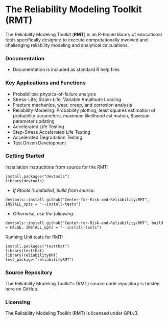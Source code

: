 # The Reliability Modeling Toolkit (RMT)

The Reliability Modeling Toolkit (**RMT**) is an R-based library of educational tools specifically designed to execute computationally involved and challenging reliability modeling and analytical calculations.

### Documentation

* Documentation is included as standard R help files

### Key Applications and Functions

* Probabilitsic physics-of-failure analysis
* Stress-Life, Strain-Life, Variable Amplitude Loading
* Fracture mechanics, wear, creep, and corrosion analysis
* Reliability Modeling: Probability plotting, least squares estimation of probability parameters, maximum likelihood estimation, Bayesian parameter updating
* Accelerated Life Testing
* Step-Stress Accelerated Life Testing
* Accelerated Degradation Testing
* Test Driven Development

### Getting Started

Installation instructions from source for the RMT:

```
install.packages("devtools")
library(devtools)
```
* *If Rtools is installed, build from source:*
```
devtools::install_github("Center-for-Risk-and-Reliability/RMT", INSTALL_opts = "--install-tests")
```
* *Otherwise, use the following:*
```
devtools::install_github("Center-for-Risk-and-Reliability/RMT", build = FALSE, INSTALL_opts = "--install-tests")
```
Running Unit tests for RMT:
```
install.packages("testthat")
library(testthat)
library(reliabilityRMT)
test_package("reliabilityRMT")
```
### Source Repository

The Reliability Modeling Toolkit's (RMT) source code repository is hosted here on GitHub.

### Licensing

The Reliability Modeling Toolkit (RMT) is licensed under GPLv3.
